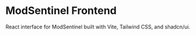 # ModSentinel Frontend

React interface for ModSentinel built with Vite, Tailwind CSS, and shadcn/ui.

